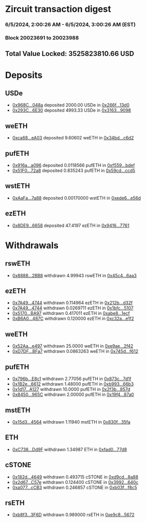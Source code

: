 # Zircuit transaction digest
### 6/5/2024, 2:00:26 AM - 6/5/2024, 3:00:26 AM (EST)
### Block 20023691 to 20023988

## Total Value Locked: 3525823810.66 USD

# Deposits
## USDe
- [0x968C...048a](https://etherscan.io/address/0x968CEe5cA660094268b0A4D92E304AF745Da048a) deposited 2000.00 USDe in [0x266f...13d0](https://etherscan.io/tx/0x968CEe5cA660094268b0A4D92E304AF745Da048a)
- [0x293C...6E30](https://etherscan.io/address/0x293C6937D8D82e05B01335F7B33FBA0c8e256E30) deposited 4993.33 USDe in [0x3163...9098](https://etherscan.io/tx/0x293C6937D8D82e05B01335F7B33FBA0c8e256E30)
## weETH
- [0xca68...eA03](https://etherscan.io/address/0xca681F8652250Aef6b62a30B8156539Aa13FeA03) deposited 9.60602 weETH in [0x34bd...c6d2](https://etherscan.io/tx/0xca681F8652250Aef6b62a30B8156539Aa13FeA03)
## pufETH
- [0x916a...a096](https://etherscan.io/address/0x916ab6E0D5c53CA042F0a3223056F04d4183a096) deposited 0.0118566 pufETH in [0xf559...bdef](https://etherscan.io/tx/0x916ab6E0D5c53CA042F0a3223056F04d4183a096)
- [0x51F0...72a8](https://etherscan.io/address/0x51F0a8d191b4FefA2A7e8425Fe8eBe16D29C72a8) deposited 0.835243 pufETH in [0x59cd...ccd5](https://etherscan.io/tx/0x51F0a8d191b4FefA2A7e8425Fe8eBe16D29C72a8)
## wstETH
- [0xAaFa...7a88](https://etherscan.io/address/0xAaFa3CdC232D97ADc4777c7522e3A8C9b9FE7a88) deposited 0.00170000 wstETH in [0xede6...e56d](https://etherscan.io/tx/0xAaFa3CdC232D97ADc4777c7522e3A8C9b9FE7a88)
## ezETH
- [0x8DE9...6658](https://etherscan.io/address/0x8DE9A361DFc60b2478861c15Fa140c6f82676658) deposited 47.4197 ezETH in [0x9416...7761](https://etherscan.io/tx/0x8DE9A361DFc60b2478861c15Fa140c6f82676658)
# Withdrawals
## rswETH
- [0x8888...2BB8](https://etherscan.io/address/0x88884e35d7006AE84EfEf09ee6BC6A43DD8E2BB8) withdrawn 4.99943 rswETH in [0x45c4...6aa3](https://etherscan.io/tx/0x88884e35d7006AE84EfEf09ee6BC6A43DD8E2BB8)
## ezETH
- [0x7A49...4744](https://etherscan.io/address/0x7A493Be5c2ce014cD049Bf178a1ac0Db1B434744) withdrawn 0.114964 ezETH in [0x212b...d32f](https://etherscan.io/tx/0x7A493Be5c2ce014cD049Bf178a1ac0Db1B434744)
- [0x7A49...4744](https://etherscan.io/address/0x7A493Be5c2ce014cD049Bf178a1ac0Db1B434744) withdrawn 0.0269711 ezETH in [0x1bfc...5107](https://etherscan.io/tx/0x7A493Be5c2ce014cD049Bf178a1ac0Db1B434744)
- [0x5170...BA97](https://etherscan.io/address/0x5170582903ef0a9a32B8d28975391d388D96BA97) withdrawn 0.417011 ezETH in [0xabe8...1ecf](https://etherscan.io/tx/0x5170582903ef0a9a32B8d28975391d388D96BA97)
- [0xB6A0...487C](https://etherscan.io/address/0xB6A0D59BE4AEbC7Ec9Ff21500f4E14b619B8487C) withdrawn 0.120000 ezETH in [0xc32a...e1f2](https://etherscan.io/tx/0xB6A0D59BE4AEbC7Ec9Ff21500f4E14b619B8487C)
## weETH
- [0x52Aa...e497](https://etherscan.io/address/0x52Aa899454998Be5b000Ad077a46Bbe360F4e497) withdrawn 25.0000 weETH in [0xe9ae...2f42](https://etherscan.io/tx/0x52Aa899454998Be5b000Ad077a46Bbe360F4e497)
- [0xD7DF...BFa7](https://etherscan.io/address/0xD7DF7E085214743530afF339aFC420c7c720BFa7) withdrawn 0.0863263 weETH in [0x745d...f612](https://etherscan.io/tx/0xD7DF7E085214743530afF339aFC420c7c720BFa7)
## pufETH
- [0x796b...E8c1](https://etherscan.io/address/0x796b566287E73f033aE85376b399fD956c94E8c1) withdrawn 2.77056 pufETH in [0x873c...7d1f](https://etherscan.io/tx/0x796b566287E73f033aE85376b399fD956c94E8c1)
- [0x1B2e...6612](https://etherscan.io/address/0x1B2ea757Fb62A098DA624E3a4E8B102F7Ff86612) withdrawn 1.48000 pufETH in [0xb993...66b3](https://etherscan.io/tx/0x1B2ea757Fb62A098DA624E3a4E8B102F7Ff86612)
- [0x1d17...A127](https://etherscan.io/address/0x1d1723988a21131B9aA757F9341C9EF13a5fA127) withdrawn 10.0000 pufETH in [0x2f3b...857d](https://etherscan.io/tx/0x1d1723988a21131B9aA757F9341C9EF13a5fA127)
- [0x8450...965C](https://etherscan.io/address/0x8450A7852495DaFe063C3E436d0750698777965C) withdrawn 2.00000 pufETH in [0x19f4...87a0](https://etherscan.io/tx/0x8450A7852495DaFe063C3E436d0750698777965C)
## mstETH
- [0x15d3...4564](https://etherscan.io/address/0x15d30ae623741d5308625f15D376b514e3594564) withdrawn 1.11940 mstETH in [0x830f...35fa](https://etherscan.io/tx/0x15d30ae623741d5308625f15D376b514e3594564)
## ETH
- [0xC738...Dd9F](https://etherscan.io/address/0xC7389772FC98843E4AD27b7f4C6D75Cb36C6Dd9F) withdrawn 1.34987 ETH in [0xfad0...77d8](https://etherscan.io/tx/0xC7389772FC98843E4AD27b7f4C6D75Cb36C6Dd9F)
## cSTONE
- [0x182d...4649](https://etherscan.io/address/0x182d79fc311c0123857621bd080b3F74928b4649) withdrawn 0.493715 cSTONE in [0xd9cd...8a88](https://etherscan.io/tx/0x182d79fc311c0123857621bd080b3F74928b4649)
- [0x2d67...C57e](https://etherscan.io/address/0x2d67d57772bde754101e7d625DB568087bfbC57e) withdrawn 0.124400 cSTONE in [0x3992...640c](https://etherscan.io/tx/0x2d67d57772bde754101e7d625DB568087bfbC57e)
- [0xa077...cCB3](https://etherscan.io/address/0xa0771999Ab6B20f50248504f89C0CF2627a3cCB3) withdrawn 0.246857 cSTONE in [0xb03f...f8c5](https://etherscan.io/tx/0xa0771999Ab6B20f50248504f89C0CF2627a3cCB3)
## rsETH
- [0xb8f3...3F6D](https://etherscan.io/address/0xb8f3C3F5e7eDdeCFe2cf6F10dF0ab8FAA47b3F6D) withdrawn 0.989000 rsETH in [0xe9c8...5672](https://etherscan.io/tx/0xb8f3C3F5e7eDdeCFe2cf6F10dF0ab8FAA47b3F6D)
